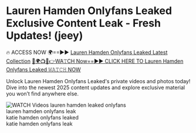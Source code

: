 # Lauren Hamden Onlyfans Leaked Exclusive Content Leak - Fresh Updates! (jeey)

🔥 ACCESS NOW 🌍==►► <a href="https://tinyurl.com/3fjeunct" rel="nofollow">Lauren Hamden Onlyfans Leaked Latest Collection</a></h3>
[🔴🌍📺📱👉WA𝚃CH Now==►► CLICK HERE TO Lauren Hamden Onlyfans Leaked 𝚆𝙰𝚃𝙲𝙷 NOW](https://tinyurl.com/3fjeunct)

Unlock Lauren Hamden Onlyfans Leaked's private videos and photos today! Dive into the newest 2025 content updates and explore exclusive material you won’t find anywhere else.


<a href="https://tinyurl.com/3fjeunct" rel="nofollow" data-target="animated-image.originalLink"><img src="https://camo.githubusercontent.com/8a4f000d20f83aca3bf7ec5f350d767afa0574a8a352519fd8cfa583a6f93a33/68747470733a2f2f692e696d6775722e636f6d2f644a486b345a712e676966" alt="WATCH Videos" data-canonical-src="https://i.imgur.com/dJHk4Zq.gif" style="max-width: 100%; display: inline-block;" data-target="animated-image.originalImage"></a>
lauren hamden leaked onlyfans<br>
lauren hamden onlyfans leak<br>
katie hamden onlyfans leaked<br>
katie hamden onlyfans leak